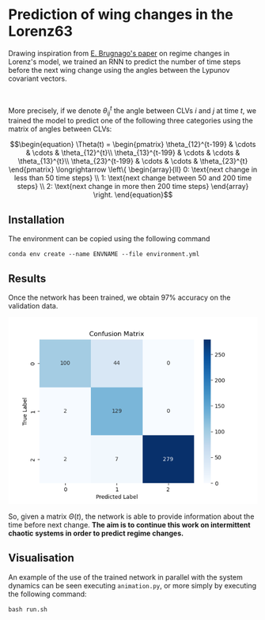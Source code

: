 # Prediction of wing changes in the Lorenz63
Drawing inspiration from [E. Brugnago's paper](http://inaesp.org/PublicJG/brugnago_etal_predict_regime_change-durations_lorenz_CHAOS2020.pdf)
on regime changes in Lorenz's model, we trained an RNN to predict the number of time steps before the next wing change using the angles between the Lypunov covariant vectors. 

</br>

More precisely, if we denote $\theta_{ij}^{t}$ the angle between CLVs $i$ and $j$ at time $t$,
we trained the model to predict one of the following three categories using the matrix of angles between CLVs:

```math
\begin{equation}
    \Theta(t) = 
    \begin{pmatrix}
        \theta_{12}^{t-199} & \cdots & \cdots & \theta_{12}^{t}\\
        \theta_{13}^{t-199} & \cdots & \cdots & \theta_{13}^{t}\\
        \theta_{23}^{t-199} & \cdots & \cdots & \theta_{23}^{t}
    \end{pmatrix}
    \longrightarrow \left\{
    \begin{array}{ll}
        0: \text{next change in less than 50 time steps} \\
        1: \text{next change between 50 and 200 time steps} \\
        2: \text{next change in more then 200 time steps} 
    \end{array}
\right.
\end{equation}
```

## Installation
The environment can be copied using the following command
```console
conda env create --name ENVNAME --file environment.yml
```

## Results
Once the network has been trained, we obtain 97% accuracy on the validation data.
<p align="center">
  <img src="./Images/conf_matrix.png">
</p>

So, given a matrix $\Theta(t)$, the network is able to provide information about the time before next change.
**The aim is to continue this work on intermittent chaotic systems in order to predict regime changes.**

## Visualisation
An example of the use of the trained network in parallel with the system dynamics can be seen executing `animation.py`,
or more simply by executing the following command:
```console
bash run.sh
```
